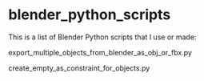 # blender_python_scripts

This is a list of Blender Python scripts that I use or made:

export_multiple_objects_from_blender_as_obj_or_fbx.py

create_empty_as_constraint_for_objects.py

